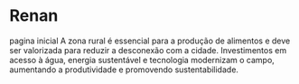 # Renan

pagina inicial
  A zona rural é essencial para a produção de alimentos e deve ser valorizada para reduzir a desconexão com a cidade. Investimentos em acesso à água, energia sustentável e tecnologia modernizam o campo, aumentando a produtividade e promovendo sustentabilidade.




